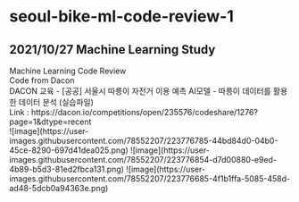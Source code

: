 # seoul-bike-ml-code-review-1
<h2>2021/10/27 Machine Learning Study</h2>
Machine Learning Code Review<br>
Code from Dacon<br>
DACON 교육 - [공공] 서울시 따릉이 자전거 이용 예측 AI모델 - 따릉이 데이터를 활용한 데이터 분석 (실습파일)<br>
Link : https://dacon.io/competitions/open/235576/codeshare/1276?page=1&dtype=recent<br>
![image](https://user-images.githubusercontent.com/78552207/223776785-44bd84d0-04b0-45ce-8290-697d41dea025.png)
![image](https://user-images.githubusercontent.com/78552207/223776854-d7d00880-e9ed-4b89-b5d3-81ed2fbca131.png)
![image](https://user-images.githubusercontent.com/78552207/223776685-4f1b1ffa-5085-458d-ad48-5dcb0a94363e.png)
